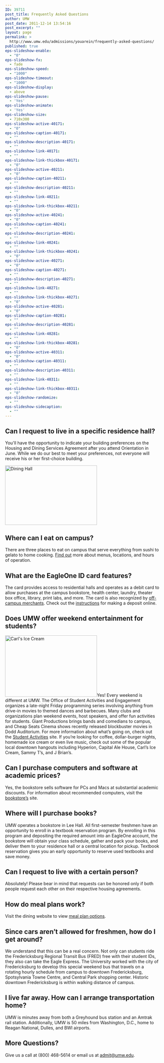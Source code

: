 ```yaml
---
ID: 39711
post_title: Frequently Asked Questions
author: UMW
post_date: 2011-12-14 13:54:16
post_excerpt: ""
layout: page
permalink: >
  http://www.umw.edu/admissions/youarein/frequently-asked-questions/
published: true
eps-slideshow-enable:
  - "0"
eps-slideshow-fx:
  - fade
eps-slideshow-speed:
  - "1000"
eps-slideshow-timeout:
  - "1000"
eps-slideshow-display:
  - above
eps-slideshow-pause:
  - 'Yes'
eps-slideshow-animate:
  - 'Yes'
eps-slideshow-size:
  - 710x300
eps-slideshow-active-40171:
  - "0"
eps-slideshow-caption-40171:
  - ""
eps-slideshow-description-40171:
  - ""
eps-slideshow-link-40171:
  - ""
eps-slideshow-link-thickbox-40171:
  - "0"
eps-slideshow-active-40211:
  - "0"
eps-slideshow-caption-40211:
  - ""
eps-slideshow-description-40211:
  - ""
eps-slideshow-link-40211:
  - ""
eps-slideshow-link-thickbox-40211:
  - "0"
eps-slideshow-active-40241:
  - "0"
eps-slideshow-caption-40241:
  - ""
eps-slideshow-description-40241:
  - ""
eps-slideshow-link-40241:
  - ""
eps-slideshow-link-thickbox-40241:
  - "0"
eps-slideshow-active-40271:
  - "0"
eps-slideshow-caption-40271:
  - ""
eps-slideshow-description-40271:
  - ""
eps-slideshow-link-40271:
  - ""
eps-slideshow-link-thickbox-40271:
  - "0"
eps-slideshow-active-40281:
  - "0"
eps-slideshow-caption-40281:
  - ""
eps-slideshow-description-40281:
  - ""
eps-slideshow-link-40281:
  - ""
eps-slideshow-link-thickbox-40281:
  - "0"
eps-slideshow-active-40311:
  - "0"
eps-slideshow-caption-40311:
  - ""
eps-slideshow-description-40311:
  - ""
eps-slideshow-link-40311:
  - ""
eps-slideshow-link-thickbox-40311:
  - "0"
eps-slideshow-randomize:
  - ""
eps-slideshow-sidecaption:
  - ""
---
```

<h2>Can I request to live in a specific residence hall?</h2>
You'll have the opportunity to indicate your building preferences on the Housing and Dining Services Agreement after you attend Orientation in June. While we do our best to meet your preferences, not everyone will receive his or her first-choice building.

<a href="http://admissions.umw.edu/youarein/files/2011/12/NS-UMW-42.jpg"><img class="alignleft wp-image-40311 size-medium" src="http://admissions.umw.edu/youarein/files/2011/12/NS-UMW-42-300x194.jpg" alt="Dining Hall" width="300" height="194" /></a>
<h2>Where can I eat on campus?</h2>
There are three places to eat on campus that serve everything from sushi to gelato to home cooking. <a href="http://www.umw.edu/life/campus-dining/">Find out</a> more about menus, locations, and hours of operation.
<h2>What are the EagleOne ID card features?</h2>
The card provides access to residential halls and operates as a debit card to allow purchases at the campus bookstore, health center, laundry, theater box office, library, print labs, and more. The card is also recognized by <a href="http://adminfinance.umw.edu/eagleone/eagleone-off-campus-2/">off-campus merchants</a>. Check out the <a href="http://adminfinance.umw.edu/eagleone/eagleone-deposits/">instructions</a> for making a deposit online.
<h2>Does UMW offer weekend entertainment for students?</h2>
<a href="http://admissions.umw.edu/youarein/files/2011/12/6253-K-Pearlman-Photography1.jpg"><img class="alignright wp-image-40241 size-medium" src="http://admissions.umw.edu/youarein/files/2011/12/6253-K-Pearlman-Photography1-300x200.jpg" alt="Carl's Ice Cream" width="300" height="200" /></a>Yes! Every weekend is different at UMW. The Office of Student Activities and Engagement organizes a late-night Friday programming series involving anything from drive-in movies to themed dances and barbecues. Many clubs and organizations plan weekend events, host speakers, and offer fun activities for students. Giant Productions brings bands and comedians to campus, and Cheap Seats Cinema shows recently released blockbuster movies in Dodd Auditorium. For more information about what’s going on, check out the <a href="http://students.umw.edu/studentactivities/">Student Activities</a> site. If you’re looking for coffee, dollar-burger nights, homemade ice cream or even live music, check out some of the popular local downtown hangouts including Hyperion, Capital Ale House, Carl’s Ice Cream, Sammy T’s, and J Brian’s.
<h2>Can I purchase computers and software at academic prices?</h2>
Yes, the bookstore sells software for PCs and Macs at substantial academic discounts. For information about recommended computers, visit the <a href="http://bookstore.umw.edu/">bookstore’s</a> site.
<h2>Where will I purchase books?</h2>
UMW operates a bookstore in Lee Hall. All first-semester freshmen have an opportunity to enroll in a textbook reservation program. By enrolling in this program and depositing the required amount into an EagleOne account, the bookstore will obtain your class schedule, gather and pack your books, and deliver them to your residence hall or a central location for pickup. Textbook reservation gives you an early opportunity to reserve used textbooks and save money.
<h2>Can I request to live with a certain person?</h2>
Absolutely! Please bear in mind that requests can be honored only if both people request each other on their respective housing agreements.
<h2>How do meal plans work?</h2>
Visit the dining website to view <a href="http://www.umwdining.com/plans/index.html">meal plan options</a>.
<h2>Since cars aren’t allowed for freshmen, how do I get around?</h2>
We understand that this can be a real concern. Not only can students ride the Fredericksburg Regional Transit Bus (FRED) free with their student IDs, they also can take the Eagle Express. The University worked with the city of Fredericksburg to develop this special weekend bus that travels on a rotating hourly schedule from campus to downtown Fredericksburg, Spotsylvania Towne Centre, and Central Park shopping center. Historic downtown Fredericksburg is within walking distance of campus.
<h2>I live far away. How can I arrange transportation home?</h2>
UMW is minutes away from both a Greyhound bus station and an Amtrak rail station. Additionally, UMW is 50 miles from Washington, D.C., home to Reagan National, Dulles, and BWI airports.
<h2>More Questions?</h2>
Give us a call at (800) 468-5614 or email us at <a href="mailto:admit@umw.edu">admit@umw.edu</a>.
